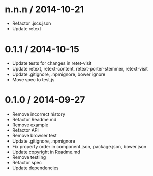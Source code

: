 
n.n.n / 2014-10-21
==================

 * Refactor .jscs.json
 * Update retext

0.1.1 / 2014-10-15
==================

 * Update tests for changes in retet-visit
 * Update retext, retext-content, retext-porter-stemmer, retext-visit
 * Update .gitignore, .npmignore, bower ignore
 * Move spec to test.js

0.1.0 / 2014-09-27
==================

 * Remove incorrect history
 * Refactor Readme.md
 * Remove example
 * Refactor API
 * Remove browser test
 * Update .gitignore, .npmignore
 * Fix property order in component.json, package.json, bower.json
 * Update copyright in Readme.md
 * Remove testling
 * Refactor spec
 * Update dependencies
